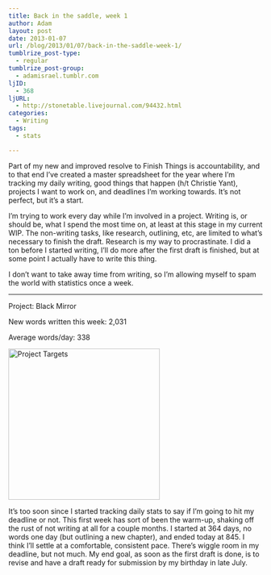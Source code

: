 ```yaml
---
title: Back in the saddle, week 1
author: Adam
layout: post
date: 2013-01-07
url: /blog/2013/01/07/back-in-the-saddle-week-1/
tumblrize_post-type:
  - regular
tumblrize_post-group:
  - adamisrael.tumblr.com
ljID:
  - 368
ljURL:
  - http://stonetable.livejournal.com/94432.html
categories:
  - Writing
tags:
  - stats

---
```

Part of my new and improved resolve to Finish Things is accountability, and to that end I&#8217;ve created a master spreadsheet for the year where I&#8217;m tracking my daily writing, good things that happen (h/t Christie Yant), projects I want to work on, and deadlines I&#8217;m working towards. It&#8217;s not perfect, but it&#8217;s a start.

I&#8217;m trying to work every day while I&#8217;m involved in a project. Writing is, or should be, what I spend the most time on, at least at this stage in my current WIP. The non-writing tasks, like research, outlining, etc, are limited to what&#8217;s necessary to finish the draft. Research is my way to procrastinate. I did a ton before I started writing, I&#8217;ll do more after the first draft is finished, but at some point I actually have to write this thing.

I don&#8217;t want to take away time from writing, so I&#8217;m allowing myself to spam the world with statistics once a week.

* * *

Project: Black Mirror
  
New words written this week: 2,031
  
Average words/day: 338

[<img alt="Project Targets" src="http://www.adamisrael.com/wp-content/uploads/2013/01/project_targets-2013-01-07.jpg" width="300" />][1]

It&#8217;s too soon since I started tracking daily stats to say if I&#8217;m going to hit my deadline or not. This first week has sort of been the warm-up, shaking off the rust of not writing at all for a couple months. I started at 364 days, no words one day (but outlining a new chapter), and ended today at 845. I think I&#8217;ll settle at a comfortable, consistent pace. There&#8217;s wiggle room in my deadline, but not much. My end goal, as soon as the first draft is done, is to revise and have a draft ready for submission by my birthday in late July.

 [1]: http://www.adamisrael.com/wp-content/uploads/2013/01/project_targets-2013-01-07.jpg